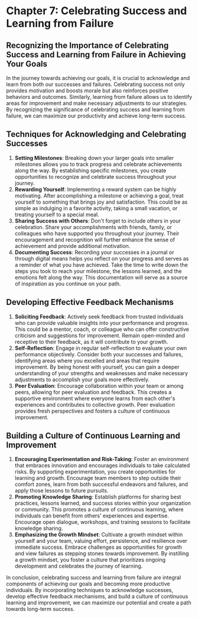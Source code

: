 # Chapter 7: Celebrating Success and Learning from Failure

## Recognizing the Importance of Celebrating Success and Learning from Failure in Achieving Your Goals

In the journey towards achieving our goals, it is crucial to acknowledge and learn from both our successes and failures. Celebrating success not only provides motivation and boosts morale but also reinforces positive behaviors and outcomes. Similarly, learning from failure allows us to identify areas for improvement and make necessary adjustments to our strategies. By recognizing the significance of celebrating success and learning from failure, we can maximize our productivity and achieve long-term success.

## Techniques for Acknowledging and Celebrating Successes

1. **Setting Milestones**: Breaking down your larger goals into smaller milestones allows you to track progress and celebrate achievements along the way. By establishing specific milestones, you create opportunities to recognize and celebrate success throughout your journey.
2. **Rewarding Yourself**: Implementing a reward system can be highly motivating. After accomplishing a milestone or achieving a goal, treat yourself to something that brings joy and satisfaction. This could be as simple as indulging in a favorite activity, taking a small vacation, or treating yourself to a special meal.
3. **Sharing Success with Others**: Don't forget to include others in your celebration. Share your accomplishments with friends, family, or colleagues who have supported you throughout your journey. Their encouragement and recognition will further enhance the sense of achievement and provide additional motivation.
4. **Documenting Success**: Recording your successes in a journal or through digital means helps you reflect on your progress and serves as a reminder of what you have achieved. Take the time to write down the steps you took to reach your milestone, the lessons learned, and the emotions felt along the way. This documentation will serve as a source of inspiration as you continue on your path.

## Developing Effective Feedback Mechanisms

1. **Soliciting Feedback**: Actively seek feedback from trusted individuals who can provide valuable insights into your performance and progress. This could be a mentor, coach, or colleague who can offer constructive criticism and suggestions for improvement. Remain open-minded and receptive to their feedback, as it will contribute to your growth.
2. **Self-Reflection**: Engage in regular self-reflection to evaluate your own performance objectively. Consider both your successes and failures, identifying areas where you excelled and areas that require improvement. By being honest with yourself, you can gain a deeper understanding of your strengths and weaknesses and make necessary adjustments to accomplish your goals more effectively.
3. **Peer Evaluation**: Encourage collaboration within your team or among peers, allowing for peer evaluation and feedback. This creates a supportive environment where everyone learns from each other's experiences and contributes to collective growth. Peer evaluation provides fresh perspectives and fosters a culture of continuous improvement.

## Building a Culture of Continuous Learning and Improvement

1. **Encouraging Experimentation and Risk-Taking**: Foster an environment that embraces innovation and encourages individuals to take calculated risks. By supporting experimentation, you create opportunities for learning and growth. Encourage team members to step outside their comfort zones, learn from both successful endeavors and failures, and apply those lessons to future pursuits.
2. **Promoting Knowledge Sharing**: Establish platforms for sharing best practices, lessons learned, and success stories within your organization or community. This promotes a culture of continuous learning, where individuals can benefit from others' experiences and expertise. Encourage open dialogue, workshops, and training sessions to facilitate knowledge sharing.
3. **Emphasizing the Growth Mindset**: Cultivate a growth mindset within yourself and your team, valuing effort, persistence, and resilience over immediate success. Embrace challenges as opportunities for growth and view failures as stepping stones towards improvement. By instilling a growth mindset, you foster a culture that prioritizes ongoing development and celebrates the journey of learning.

In conclusion, celebrating success and learning from failure are integral components of achieving our goals and becoming more productive individuals. By incorporating techniques to acknowledge successes, develop effective feedback mechanisms, and build a culture of continuous learning and improvement, we can maximize our potential and create a path towards long-term success.
